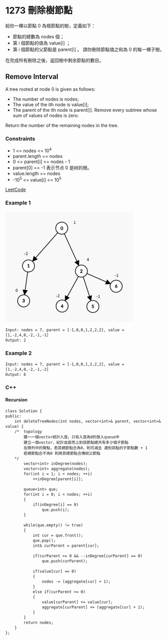 # 1273 刪除樹節點

給你一棵以節點 0 為根節點的樹，定義如下：

* 節點的總數為 nodes 個；
* 第 i 個節點的值為 value[i] ；
* 第 i 個節點的父節點是 parent[i] 。
請你刪除節點值之和為 0 的每一棵子樹。

在完成所有刪除之後，返回樹中剩余節點的數目。

##  Remove Interval

A tree rooted at node 0 is given as follows:

* The number of nodes is nodes;
* The value of the ith node is value[i];
* The parent of the ith node is parent[i].
Remove every subtree whose sum of values of nodes is zero.

Return the number of the remaining nodes in the tree.

### Constraints

* 1 <= nodes <= 10<sup>4</sup>
* parent.length == nodes
* 0 <= parent[i] <= nodes - 1
* parent[0] == -1 表示节点 0 是树的根。
* value.length == nodes
* -10<sup>5</sup> <= value[i] <= 10<sup>5</sup>


[LeetCode](https://leetcode-cn.com/problems/delete-tree-nodes/)


### Example 1

<img src="img/1273.png" width = "400"/>

```
Input: nodes = 7, parent = [-1,0,0,1,2,2,2], value = [1,-2,4,0,-2,-1,-1]
Output: 2
```

### Example 2

```
Input: nodes = 7, parent = [-1,0,0,1,2,2,2], value = [1,-2,4,0,-2,-1,-2]
Output: 6
```

### C++ 

#### Recursion

```
class Solution {
public:
    int deleteTreeNodes(int nodes, vector<int>& parent, vector<int>& value) {
    /*  topology
        建一一個vector統計入度，只有入度為0的放入queue中
        建立一個vector，紀計自底而上到該節點總共有多少個子節點
        在隊列中的篅點，若其總節點合為0，則可減去 連到該點的子節點數 + 1
        若總節點合不為0 則將其總節點合傳給父節點
    */
        vector<int> inDegree(nodes);
        vector<int> aggregate(nodes);
        for(int i = 1; i < nodes; ++i)
            ++inDegree[parent[i]];

        queue<int> que;
        for(int i = 0; i < nodes; ++i)
        {
            if(inDegree[i] == 0)
                que.push(i);
        }

        while(que.empty() != true)
        {
            int cur = que.front();
            que.pop();
            int& curParent = parent[cur];

            if(curParent >= 0 && --inDegree[curParent] == 0)
                que.push(curParent);

            if(value[cur] == 0)
            {
                nodes -= (aggregate[cur] + 1);
            }
            else if(curParent >= 0)
            {
                value[curParent] += value[cur];
                aggregate[curParent] += (aggregate[cur] + 1);
            }
        } 
        return nodes;
    }
};
```


